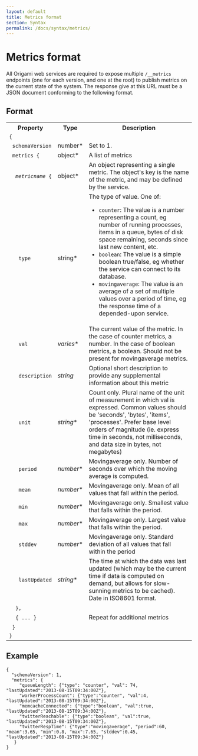 ```yaml
---
layout: default
title: Metrics format
section: Syntax
permalink: /docs/syntax/metrics/
---
```


# Metrics format

All Origami web services are required to expose multiple `/__metrics` endpoints (one for each version, and one at the root) to publish metrics on the current state of the system.  The response give at this URL must be a JSON document conforming to the following format.

## Format

<table class='o-techdocs-table'>
<tr>
	<th>Property</th>
	<th>Type</th>
	<th>Description</th>
</tr><tr>
	<td><code>{</code></td>
	<td></td>
	<td></td>
</tr><tr>
	<td>&nbsp;&nbsp;<code>schemaVersion</code></td>
	<td>number*</td>
	<td>Set to 1.</td>
</tr><tr>
	<td>&nbsp;&nbsp;<code>metrics&nbsp;{</code></td>
	<td>object*</td>
	<td>A list of metrics</td>
</tr><tr>
	<td>&nbsp;&nbsp;&nbsp;&nbsp;<code><em>metricname</em>&nbsp;{</code></td>
	<td>object*</td>
	<td>An object representing a single metric.  The object's key is the name of the metric, and may be defined by the service.</td>
</tr><tr>
	<td>&nbsp;&nbsp;&nbsp;&nbsp;&nbsp;&nbsp;<code>type</code></td>
	<td>string*</td>
	<td>
		The type of value.  One of:
		<ul>
		<li><code>counter</code>: The value is a number representing a count, eg number of running processes, items in a queue, bytes of disk space remaining, seconds since last new content, etc.</li>
		<li><code>boolean</code>: The value is a simple boolean true/false, eg whether the service can connect to its database.</li>
		<li><code>movingaverage</code>: The value is an average of a set of multiple values over a period of time, eg the response time of a depended-upon service.</li>
		</ul>
	</td>
</tr><tr>
	<td>&nbsp;&nbsp;&nbsp;&nbsp;&nbsp;&nbsp;<code>val</code></td>
	<td><em>varies</em>*</td>
	<td>
		The current value of the metric.  In the case of counter metrics, a number.  In the case of boolean metrics, a boolean.  Should not be present for movingaverage metrics.
	</td>
</tr><tr>
	<td>&nbsp;&nbsp;&nbsp;&nbsp;&nbsp;&nbsp;<code>description</code></td>
	<td><em>string</em></td>
	<td>
		Optional short description to provide any supplemental information about this metric
	</td>
</tr><tr>
	<td>&nbsp;&nbsp;&nbsp;&nbsp;&nbsp;&nbsp;<code>unit</code></td>
	<td><em>string</em>*</td>
	<td>Count only.  Plural name of the unit of measurement in which val is expressed.  Common values should be 'seconds', 'bytes', 'items', 'processes'.  Prefer base level orders of magnitude (ie. express time in seconds, not milliseconds, and data size in bytes, not megabytes)</td>
</tr><tr>
	<td>&nbsp;&nbsp;&nbsp;&nbsp;&nbsp;&nbsp;<code>period</code></td>
	<td><em>number</em>*</td>
	<td>Movingaverage only.  Number of seconds over which the moving average is computed.</td>
</tr><tr>
	<td>&nbsp;&nbsp;&nbsp;&nbsp;&nbsp;&nbsp;<code>mean</code></td>
	<td><em>number</em>*</td>
	<td>Movingaverage only.  Mean of all values that fall within the period.</td>
</tr><tr>
	<td>&nbsp;&nbsp;&nbsp;&nbsp;&nbsp;&nbsp;<code>min</code></td>
	<td><em>number</em>*</td>
	<td>Movingaverage only.  Smallest value that falls within the period.</td>
</tr><tr>
	<td>&nbsp;&nbsp;&nbsp;&nbsp;&nbsp;&nbsp;<code>max</code></td>
	<td><em>number</em>*</td>
	<td>Movingaverage only.  Largest value that falls within the period.</td>
</tr><tr>
	<td>&nbsp;&nbsp;&nbsp;&nbsp;&nbsp;&nbsp;<code>stddev</code></td>
	<td><em>number</em>*</td>
	<td>Movingaverage only.  Standard deviation of all values that fall within the period</td>
</tr><tr>
	<td>&nbsp;&nbsp;&nbsp;&nbsp;&nbsp;&nbsp;<code>lastUpdated</code></td>
	<td><em>string</em>*</td>
	<td>The time at which the data was last updated (which may be the current time if data is computed on demand, but allows for slow-sunning metrics to be cached).  Date in ISO8601 format.</td>
</tr><tr>
	<td>&nbsp;&nbsp;&nbsp;&nbsp;<code>},</code></td>
	<td></td>
	<td></td>
</tr><tr>
	<td>&nbsp;&nbsp;&nbsp;&nbsp;<code>{ ... }</code></td>
	<td></td>
	<td>Repeat for additional metrics</td>
</tr><tr>
	<td>&nbsp;&nbsp;<code>}</code></td>
	<td></td>
	<td></td>
</tr><tr>
	<td><code>}</code></td>
	<td></td>
	<td></td>
</tr>
</table>

## Example

<?prettify linenums=1?>
	{
	  "schemaVersion": 1,
	  "metrics": {
	     "queueLength": {"type": "counter", "val": 74, "lastUpdated":"2013-08-15T09:34:00Z"},
	     "workerProcessCount": {"type":"counter", "val":4, "lastUpdated":"2013-08-15T09:34:00Z"},
	     "memcacheConnected": {"type":"boolean", "val":true, "lastUpdated":"2013-08-15T09:34:00Z"},
	     "twitterReachable": {"type":"boolean", "val":true, "lastUpdated":"2013-08-15T09:34:00Z"},
	     "twitterRespTime": {"type":"movingaverage", "period":60, "mean":3.65, "min":0.8, "max":7.65, "stddev":0.45, "lastUpdated":"2013-08-15T09:34:00Z"}
	   }
	}
